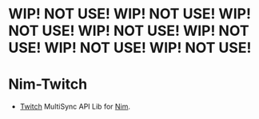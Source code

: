 
# WIP! NOT USE! WIP! NOT USE! WIP! NOT USE! WIP! NOT USE! WIP! NOT USE! WIP! NOT USE! WIP! NOT USE!

# Nim-Twitch

- [Twitch](https://www.twitch.tv/juancarlospaco) MultiSync API Lib for [Nim](https://nim-lang.org).
